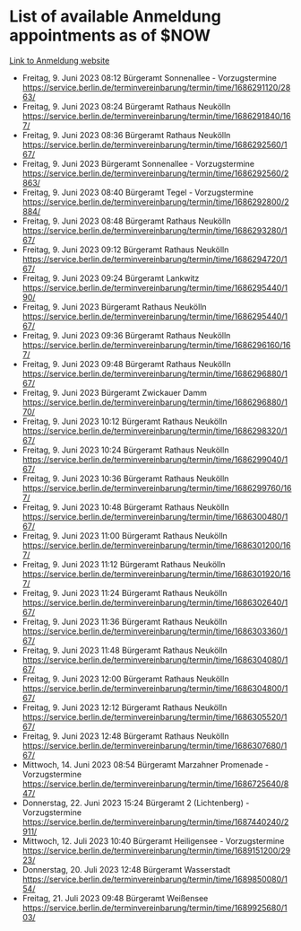 # List of available Anmeldung appointments as of $NOW
[Link to Anmeldung website](https://service.berlin.de/terminvereinbarung/termin/tag.php?termin=1&anliegen[]=120686&dienstleisterlist=122210,122217,327316,122219,327312,122227,327314,122231,327346,122243,327348,122254,122252,329742,122260,329745,122262,329748,122271,327278,122273,327274,122277,327276,330436,122280,327294,122282,327290,122284,327292,122291,327270,122285,327266,122286,327264,122296,327268,150230,329760,122297,327286,122294,327284,122312,329763,122314,329775,122304,327330,122311,327334,122309,327332,317869,122281,327352,122279,329772,122283,122276,327324,122274,327326,122267,329766,122246,327318,122251,327320,122257,327322,122208,327298,122226,327300&herkunft=http%3A%2F%2Fservice.berlin.de%2Fdienstleistung%2F120686%2F)
- Freitag, 9. Juni 2023 08:12 Bürgeramt Sonnenallee - Vorzugstermine https://service.berlin.de/terminvereinbarung/termin/time/1686291120/2863/
- Freitag, 9. Juni 2023 08:24 Bürgeramt Rathaus Neukölln https://service.berlin.de/terminvereinbarung/termin/time/1686291840/167/
- Freitag, 9. Juni 2023 08:36 Bürgeramt Rathaus Neukölln https://service.berlin.de/terminvereinbarung/termin/time/1686292560/167/
- Freitag, 9. Juni 2023  Bürgeramt Sonnenallee - Vorzugstermine https://service.berlin.de/terminvereinbarung/termin/time/1686292560/2863/
- Freitag, 9. Juni 2023 08:40 Bürgeramt Tegel - Vorzugstermine https://service.berlin.de/terminvereinbarung/termin/time/1686292800/2884/
- Freitag, 9. Juni 2023 08:48 Bürgeramt Rathaus Neukölln https://service.berlin.de/terminvereinbarung/termin/time/1686293280/167/
- Freitag, 9. Juni 2023 09:12 Bürgeramt Rathaus Neukölln https://service.berlin.de/terminvereinbarung/termin/time/1686294720/167/
- Freitag, 9. Juni 2023 09:24 Bürgeramt Lankwitz https://service.berlin.de/terminvereinbarung/termin/time/1686295440/190/
- Freitag, 9. Juni 2023  Bürgeramt Rathaus Neukölln https://service.berlin.de/terminvereinbarung/termin/time/1686295440/167/
- Freitag, 9. Juni 2023 09:36 Bürgeramt Rathaus Neukölln https://service.berlin.de/terminvereinbarung/termin/time/1686296160/167/
- Freitag, 9. Juni 2023 09:48 Bürgeramt Rathaus Neukölln https://service.berlin.de/terminvereinbarung/termin/time/1686296880/167/
- Freitag, 9. Juni 2023  Bürgeramt Zwickauer Damm https://service.berlin.de/terminvereinbarung/termin/time/1686296880/170/
- Freitag, 9. Juni 2023 10:12 Bürgeramt Rathaus Neukölln https://service.berlin.de/terminvereinbarung/termin/time/1686298320/167/
- Freitag, 9. Juni 2023 10:24 Bürgeramt Rathaus Neukölln https://service.berlin.de/terminvereinbarung/termin/time/1686299040/167/
- Freitag, 9. Juni 2023 10:36 Bürgeramt Rathaus Neukölln https://service.berlin.de/terminvereinbarung/termin/time/1686299760/167/
- Freitag, 9. Juni 2023 10:48 Bürgeramt Rathaus Neukölln https://service.berlin.de/terminvereinbarung/termin/time/1686300480/167/
- Freitag, 9. Juni 2023 11:00 Bürgeramt Rathaus Neukölln https://service.berlin.de/terminvereinbarung/termin/time/1686301200/167/
- Freitag, 9. Juni 2023 11:12 Bürgeramt Rathaus Neukölln https://service.berlin.de/terminvereinbarung/termin/time/1686301920/167/
- Freitag, 9. Juni 2023 11:24 Bürgeramt Rathaus Neukölln https://service.berlin.de/terminvereinbarung/termin/time/1686302640/167/
- Freitag, 9. Juni 2023 11:36 Bürgeramt Rathaus Neukölln https://service.berlin.de/terminvereinbarung/termin/time/1686303360/167/
- Freitag, 9. Juni 2023 11:48 Bürgeramt Rathaus Neukölln https://service.berlin.de/terminvereinbarung/termin/time/1686304080/167/
- Freitag, 9. Juni 2023 12:00 Bürgeramt Rathaus Neukölln https://service.berlin.de/terminvereinbarung/termin/time/1686304800/167/
- Freitag, 9. Juni 2023 12:12 Bürgeramt Rathaus Neukölln https://service.berlin.de/terminvereinbarung/termin/time/1686305520/167/
- Freitag, 9. Juni 2023 12:48 Bürgeramt Rathaus Neukölln https://service.berlin.de/terminvereinbarung/termin/time/1686307680/167/
- Mittwoch, 14. Juni 2023 08:54 Bürgeramt Marzahner Promenade - Vorzugstermine https://service.berlin.de/terminvereinbarung/termin/time/1686725640/847/
- Donnerstag, 22. Juni 2023 15:24 Bürgeramt 2 (Lichtenberg) - Vorzugstermine https://service.berlin.de/terminvereinbarung/termin/time/1687440240/2911/
- Mittwoch, 12. Juli 2023 10:40 Bürgeramt Heiligensee - Vorzugstermine https://service.berlin.de/terminvereinbarung/termin/time/1689151200/2923/
- Donnerstag, 20. Juli 2023 12:48 Bürgeramt Wasserstadt https://service.berlin.de/terminvereinbarung/termin/time/1689850080/154/
- Freitag, 21. Juli 2023 09:48 Bürgeramt Weißensee https://service.berlin.de/terminvereinbarung/termin/time/1689925680/103/
